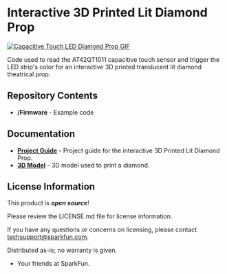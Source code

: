 Interactive 3D Printed Lit Diamond Prop
========================================

[![Capacitive Touch LED Diamond Prop GIF](https://cdn.sparkfun.com/assets/learn_tutorials/7/6/2/3DPrintedLitDiamondThumb-resized.gif)](https://cdn.sparkfun.com/assets/learn_tutorials/7/6/2/3DPrintedLitDiamondThumb-resized.gif)

Code used to read the AT42QT1011 capacitive touch sensor and trigger the LED strip's color for an interactive 3D printed translucent lit diamond theatrical prop.

Repository Contents
-------------------
* **/Firmware** - Example code 

Documentation
--------------
* **[Project Guide](https://learn.sparkfun.com/tutorials/interactive-3d-printed-lit-diamond-prop)** - Project guide for the interactive 3D Printed Lit Diamond Prop.
* **[3D Model](https://www.thingiverse.com/thing:2522547)** - 3D model used to print a diamond.

License Information
-------------------

This product is _**open source**_! 

Please review the LICENSE.md file for license information. 

If you have any questions or concerns on licensing, please contact techsupport@sparkfun.com.

Distributed as-is; no warranty is given.

- Your friends at SparkFun.

_<COLLABORATION CREDIT>_


